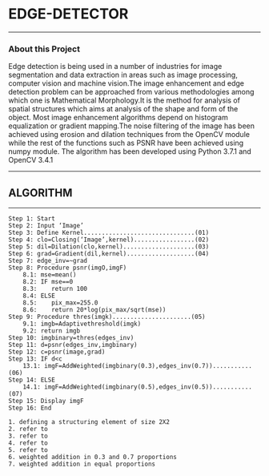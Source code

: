 # EDGE-DETECTOR #
- - - -

### About this Project ###

Edge detection is being used in a number of industries for image segmentation and data extraction in areas such as image processing, computer vision and machine vision.The image enhancement and edge detection problem can be approached from various methodologies among which one is Mathematical Morphology.It is the method for analysis of spatial structures which aims at analysis of the shape and form of the object. Most image enhancement algorithms depend on histogram equalization or gradient mapping.The noise filtering of the image has been achieved using erosion and dilation techniques from the OpenCV module while the rest of the functions such as PSNR have been achieved using numpy module. The algorithm has been developed using Python 3.7.1 and OpenCV 3.4.1


- - - -
##  ALGORITHM ##
- - - -
```
Step 1: Start
Step 2: Input ‘Image’
Step 3: Define Kernel...............................(01)
Step 4: clo=Closing(‘Image’,kernel).................(02)
Step 5: dil=Dilation(clo,kernel)....................(03)
Step 6: grad=Gradient(dil,kernel)...................(04)
Step 7: edge_inv=~grad
Step 8: Procedure psnr(imgO,imgF)
	8.1: mse=mean()
	8.2: IF mse==0
	8.3:	return 100
	8.4: ELSE
	8.5:	pix_max=255.0
	8.6:	return 20*log(pix_max/sqrt(mse))
Step 9: Procedure thres(imgk)......................(05)
	9.1: imgb=Adaptivethreshold(imgk)
	9.2: return imgb
Step 10: imgbinary=thres(edges_inv)
Step 11: d=psnr(edges_inv,imgbinary)
Step 12: c=psnr(image,grad)
Step 13: IF d<c
	13.1: imgF=AddWeighted(imgbinary(0.3),edges_inv(0.7))...........(06)
Step 14: ELSE
	14.1: imgF=AddWeighted(imgbinary(0.5),edges_inv(0.5))...........(07)
Step 15: Display imgF
Step 16: End

1. defining a structuring element of size 2X2
2. refer to 
3. refer to
4. refer to
5. refer to 
6. weighted addition in 0.3 and 0.7 proportions
7. weighted addition in equal proportions

```
